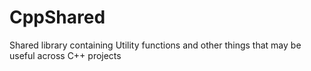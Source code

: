 # CppShared
Shared library containing Utility functions and other things that may be useful across C++ projects
